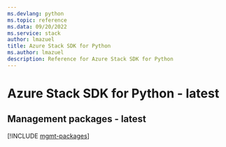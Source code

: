 ```yaml
---
ms.devlang: python
ms.topic: reference
ms.data: 09/20/2022
ms.service: stack
author: lmazuel
title: Azure Stack SDK for Python
ms.author: lmazuel
description: Reference for Azure Stack SDK for Python
---
```

# Azure Stack SDK for Python - latest

## Management packages - latest
[!INCLUDE [mgmt-packages](stack-mgmt-index.md)]